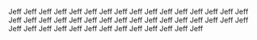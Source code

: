 Jeff Jeff Jeff Jeff Jeff Jeff Jeff Jeff Jeff Jeff Jeff Jeff Jeff Jeff Jeff
Jeff Jeff Jeff Jeff Jeff Jeff Jeff Jeff Jeff Jeff Jeff Jeff Jeff Jeff Jeff
Jeff Jeff Jeff Jeff Jeff Jeff Jeff Jeff Jeff Jeff Jeff Jeff Jeff Jeff Jeff

